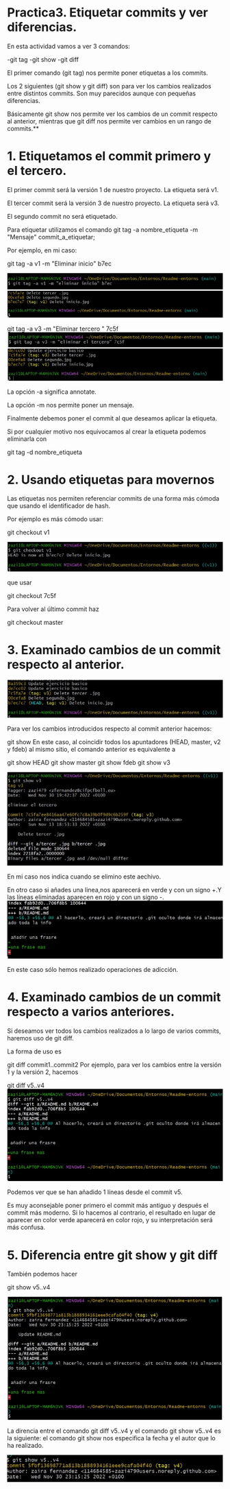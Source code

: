 #   Practica3. Etiquetar commits y ver diferencias.

En esta actividad vamos a ver 3 comandos:

-git tag
-git show
-git diff

El primer comando (git tag) nos permite poner etiquetas a los commits.

Los 2 siguientes (git show y git diff) son para ver los cambios realizados entre distintos commits. Son muy parecidos aunque con pequeñas diferencias.

Básicamente git show nos permite ver los cambios de un commit respecto al anterior, mientras que git diff nos permite ver cambios en un rango de commits.**


# 1. Etiquetamos el commit primero y el tercero.

El primer commit será la versión 1 de nuestro proyecto. La etiqueta será v1.

El tercer commit será la versión 3 de nuestro proyecto. La etiqueta será v3.

El segundo commit no será etiquetado.

Para etiquetar utilizamos el comando
  git  tag  -a  nombre_etiqueta  -m  "Mensaje"   commit_a_etiquetar;

Por ejemplo, en mi caso:

  git tag  -a v1  -m "Eliminar inicio"  b7ec

![](https://github.com/zazi479/practica3/blob/cecbc2caf4a7c14777045e1e1f140592ec7b2f36/cap2.jpg)
![](https://github.com/zazi479/practica3/blob/cecbc2caf4a7c14777045e1e1f140592ec7b2f36/cap3.jpg)

git tag  -a v3  -m "Eliminar tercero "  7c5f
![](https://github.com/zazi479/practica3/blob/cecbc2caf4a7c14777045e1e1f140592ec7b2f36/cap4.jpg)
![](https://github.com/zazi479/practica3/blob/cecbc2caf4a7c14777045e1e1f140592ec7b2f36/cap5.jpg)

La opción -a significa annotate.

La opción -m nos permite poner un mensaje.

Finalmente debemos poner el commit al que deseamos aplicar la etiqueta.

Si por cualquier motivo nos equivocamos al crear la etiqueta podemos eliminarla con

  git tag -d nombre_etiqueta


# 2. Usando etiquetas para movernos

Las etiquetas nos permiten referenciar commits de una forma más cómoda que usando el identificador de hash.

Por ejemplo es más cómodo usar:

  git checkout v1

![](https://github.com/zazi479/practica3/blob/7f92cabcec37a0c2b299ae8590b070a02175b463/cap6.jpg)

que usar

  git checkout 7c5f


Para volver al último commit haz

  git checkout master

# 3. Examinado cambios de un commit respecto al anterior.

![](https://github.com/zazi479/practica3/blob/1d8fb918c8ec6c6e396f17f0a430338d59b28462/cap7.jpg)

Para ver los cambios introducidos respecto al commit anterior hacemos:

git show
En este caso, al coincidir todos los apuntadores (HEAD, master, v2 y fdeb) al mismo sitio, el comando anterior es equivalente a

git show HEAD
git show master
git show fdeb
git show v3

![](https://github.com/zazi479/practica3/blob/2e4164959707e8239297bbccfdbef98275a3ccbc/cap8.jpg)

En mi caso nos indica cuando se elimino este aechivo.


En otro caso si añades una linea,nos aparecerá en verde y con un signo +.Y las líneas eliminadas aparecen en rojo y con un signo -.
![](https://github.com/zazi479/practica3/blob/f11da6946e25f03686d3085d07c4d0c25c63a686/cap8.1.jpg)


En este caso sólo hemos realizado operaciones de adicción.


# 4. Examinado cambios de un commit respecto a varios anteriores.

Si deseamos ver todos los cambios realizados a lo largo de varios commits, haremos uso de git diff.

La forma de uso es

  git  diff  commit1..commit2
Por ejemplo, para ver los cambios entre la versión 1 y la versión 2, hacemos

  git  diff  v5..v4
![](https://github.com/zazi479/practica3/blob/f11da6946e25f03686d3085d07c4d0c25c63a686/cap9.jpg)

Podemos ver que se han añadido 1 líneas desde el commit v5.

Es muy aconsejable poner primero el commit más antiguo y después el commit más moderno. Si lo hacemos al contrario, el resultado en lugar de aparecer en color verde aparecerá en color rojo, y su interpretación será más confusa.



# 5. Diferencia entre git show y git diff

También podemos hacer

  git show v5..v4

![](https://github.com/zazi479/practica3/blob/15a7cb88c2783636048d15488d522078f48ab074/cap9.1.jpg)

La direncia entre el comando git  diff  v5..v4 y el comando git show v5..v4 es  la siguiente:
el comando git show nos especifica la fecha y el autor que lo ha realizado.

![](https://github.com/zazi479/practica3/blob/53094030e31f18cfff5c2dd354979f12d93b6366/CAPTU.jpg)




